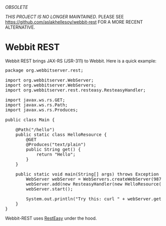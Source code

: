 *OBSOLETE*

*THIS PROJECT IS NO LONGER MAINTAINED*. PLEASE SEE https://github.com/aslakhellesoy/webbit-rest FOR A MORE RECENT ALTERNATIVE.

Webbit REST
===========

Webbit REST brings JAX-RS (JSR-311) to Webbit. Here is a quick example:

<pre>
package org.webbitserver.rest;

import org.webbitserver.WebServer;
import org.webbitserver.WebServers;
import org.webbitserver.rest.resteasy.ResteasyHandler;

import javax.ws.rs.GET;
import javax.ws.rs.Path;
import javax.ws.rs.Produces;

public class Main {

    @Path("/hello")
    public static class HelloResource {
        @GET
        @Produces("text/plain")
        public String get() {
            return "Hello";
        }
    }

    public static void main(String[] args) throws Exception {
        WebServer webServer = WebServers.createWebServer(9877);
        webServer.add(new ResteasyHandler(new HelloResource()));
        webServer.start();

        System.out.println("Try this: curl " + webServer.getUri() + "hello");
    }
}
</pre>

Webbit-REST uses [RestEasy](http://www.jboss.org/resteasy) under the hood.
